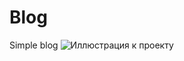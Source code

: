 # Blog
Simple blog 
![Иллюстрация к проекту](https://github.com/CherlenokYevgeniy/Blog/raw/img/master/1.png)
